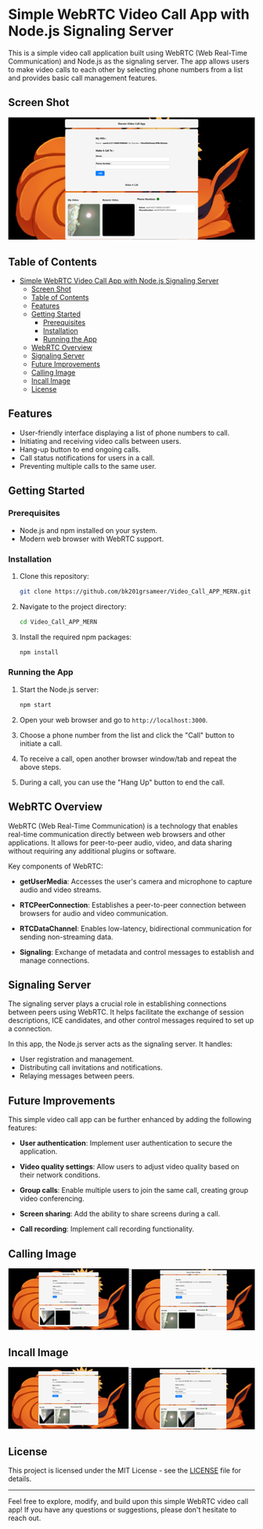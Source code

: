 # Simple WebRTC Video Call App with Node.js Signaling Server

This is a simple video call application built using WebRTC (Web Real-Time Communication) and Node.js as the signaling server. The app allows users to make video calls to each other by selecting phone numbers from a list and provides basic call management features.


## Screen Shot
![Screenshot 1](app.png)

## Table of Contents

- [Simple WebRTC Video Call App with Node.js Signaling Server](#simple-webrtc-video-call-app-with-nodejs-signaling-server)
  - [Screen Shot](#screen-shot)
  - [Table of Contents](#table-of-contents)
  - [Features](#features)
  - [Getting Started](#getting-started)
    - [Prerequisites](#prerequisites)
    - [Installation](#installation)
    - [Running the App](#running-the-app)
  - [WebRTC Overview](#webrtc-overview)
  - [Signaling Server](#signaling-server)
  - [Future Improvements](#future-improvements)
  - [Calling Image](#calling-image)
  - [Incall Image](#incall-image)
  - [License](#license)

## Features

- User-friendly interface displaying a list of phone numbers to call.
- Initiating and receiving video calls between users.
- Hang-up button to end ongoing calls.
- Call status notifications for users in a call.
- Preventing multiple calls to the same user.

## Getting Started

### Prerequisites

- Node.js and npm installed on your system.
- Modern web browser with WebRTC support.

### Installation

1. Clone this repository:

   ```bash
   git clone https://github.com/bk201grsameer/Video_Call_APP_MERN.git
   ```

2. Navigate to the project directory:

   ```bash
   cd Video_Call_APP_MERN
   ```

3. Install the required npm packages:

   ```bash
   npm install
   ```

### Running the App

1. Start the Node.js server:

   ```bash
   npm start
   ```

2. Open your web browser and go to `http://localhost:3000`.

3. Choose a phone number from the list and click the "Call" button to initiate a call.

4. To receive a call, open another browser window/tab and repeat the above steps.

5. During a call, you can use the "Hang Up" button to end the call.

## WebRTC Overview

WebRTC (Web Real-Time Communication) is a technology that enables real-time communication directly between web browsers and other applications. It allows for peer-to-peer audio, video, and data sharing without requiring any additional plugins or software.

Key components of WebRTC:

- **getUserMedia**: Accesses the user's camera and microphone to capture audio and video streams.

- **RTCPeerConnection**: Establishes a peer-to-peer connection between browsers for audio and video communication.

- **RTCDataChannel**: Enables low-latency, bidirectional communication for sending non-streaming data.

- **Signaling**: Exchange of metadata and control messages to establish and manage connections.

## Signaling Server

The signaling server plays a crucial role in establishing connections between peers using WebRTC. It helps facilitate the exchange of session descriptions, ICE candidates, and other control messages required to set up a connection.

In this app, the Node.js server acts as the signaling server. It handles:

- User registration and management.
- Distributing call invitations and notifications.
- Relaying messages between peers.

## Future Improvements

This simple video call app can be further enhanced by adding the following features:

- **User authentication**: Implement user authentication to secure the application.

- **Video quality settings**: Allow users to adjust video quality based on their network conditions.

- **Group calls**: Enable multiple users to join the same call, creating group video conferencing.

- **Screen sharing**: Add the ability to share screens during a call.

- **Call recording**: Implement call recording functionality.

## Calling Image
![Alt text](calling.png)

## Incall Image
![Alt text](Incall.png)

## License

This project is licensed under the MIT License - see the [LICENSE](LICENSE) file for details.

---

Feel free to explore, modify, and build upon this simple WebRTC video call app! If you have any questions or suggestions, please don't hesitate to reach out.